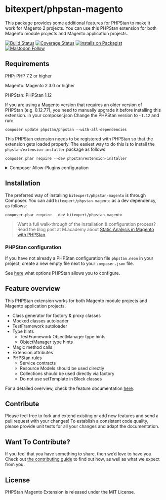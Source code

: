 # bitexpert/phpstan-magento

This package provides some additional features for PHPStan to make it work for Magento 2 projects.
You can use this PHPStan extension for both Magento module projects and Magento application projects.

[![Build Status](https://github.com/bitExpert/phpstan-magento/workflows/ci/badge.svg?branch=master)](https://github.com/bitExpert/phpstan-magento/actions)
[![Coverage Status](https://coveralls.io/repos/github/bitExpert/phpstan-magento/badge.svg?branch=master)](https://coveralls.io/github/bitExpert/phpstan-magento?branch=master)
[![installs on Packagist](https://img.shields.io/packagist/dt/bitExpert/phpstan-magento)](https://packagist.org/packages/bitExpert/phpstan-magento/)
[![Mastodon Follow](https://img.shields.io/mastodon/follow/109408681246972700?domain=https://rheinneckar.social)](https://rheinneckar.social/@bitexpert)

## Requirements

PHP: PHP 7.2 or higher

Magento: Magento 2.3.0 or higher

PHPStan: PHPStan 1.12

If you are using a Magento version that requires an older version of PHPStan (e.g. 0.12.77),  you need to manually upgrade it before 
installing this extension. in your composer.json Change the PHPStan version to `~1.12` and run:

```
composer update phpstan/phpstan --with-all-dependencies
```

This PHPStan extension needs to be registered with PHPStan so that the extension gets loaded properly. The easiest way to do this is 
to install the `phpstan/extension-installer` package as follows:

```
composer.phar require --dev phpstan/extension-installer
```

<details>
  <summary>Composer Allow-Plugins configuration</summary>

If you're using Composer >= 2.2.0 you have to allow the execution of composer plugins ([see allow-plugins section](https://getcomposer.org/doc/06-config.md#allow-plugins)) as follows:

```
  - Installing phpstan/extension-installer (1.1.0): Extracting archive
phpstan/extension-installer contains a Composer plugin which is currently not in your allow-plugins config. See https://getcomposer.org/allow-plugins
Do you trust "phpstan/extension-installer" to execute code and wish to enable it now? (writes "allow-plugins" to composer.json) [y,n,d,?] y
```

</details>

## Installation

The preferred way of installing `bitexpert/phpstan-magento` is through Composer.
You can add `bitexpert/phpstan-magento` as a dev dependency, as follows:

```
composer.phar require --dev bitexpert/phpstan-magento
```

> Want a full walk-through of the installation & configuration process? Read the blog post at M.academy about [Static Analysis in Magento with PHPStan](https://m.academy/blog/static-analysis-magento-phpstan/).

### PHPStan configuration

If you have not already a PHPStan configuration file `phpstan.neon` in your project, create a new empty file next to your `composer.json` file.

See [here](https://phpstan.org/config-reference) what options PHPStan allows you to configure. 

## Feature overview

This PHPStan extension works for both Magento module projects and Magento application projects.

- Class generator for factory & proxy classes
- Mocked classes autoloader
- TestFramework autoloader
- Type hints
  - TestFramework ObjectManager type hints
  - ObjectManager type hints
- Magic method calls
- Extension attributes
- PHPStan rules
  - Service contracts
  - Resource Models should be used directly
  - Collections should be used directly via factory
  - Do not use setTemplate in Block classes
  
For a detailed overview, check the feature documentation [here](docs/features.md).

## Contribute

Please feel free to fork and extend existing or add new features and send a pull request with your changes! To establish
a consistent code quality, please provide unit tests for all your changes and adapt the documentation.

## Want To Contribute?

If you feel that you have something to share, then we’d love to have you.
Check out [the contributing guide](CONTRIBUTING.md) to find out how, as well as what we expect from you.

## License

PHPStan Magento Extension is released under the MIT License.
